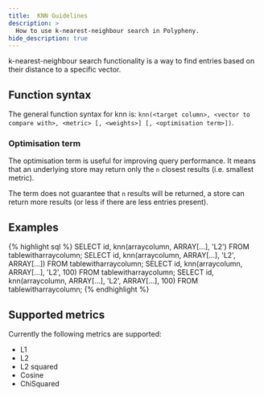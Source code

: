 ```yaml
---
title:  KNN Guidelines
description: >
  How to use k-nearest-neighbour search in Polypheny.
hide_description: true
---
```


k-nearest-neighbour search functionality is a way to find entries based on their distance to a specific vector.

## Function syntax
The general function syntax for knn is: `knn(<target column>, <vector to compare with>, <metric> [, <weights>] [, <optimisation term>])`.

### Optimisation term
The optimisation term is useful for improving query performance.
It means that an underlying store may return only the `n` closest results (i.e. smallest metric).

The term does not guarantee that `n` results will be returned, a store can return more results (or less if there are less entries present).

## Examples

{% highlight sql %}
SELECT id, knn(arraycolumn, ARRAY[...], 'L2') FROM tablewitharraycolumn;
SELECT id, knn(arraycolumn, ARRAY[...], 'L2', ARRAY[...]) FROM tablewitharraycolumn;
SELECT id, knn(arraycolumn, ARRAY[...], 'L2', 100) FROM tablewitharraycolumn;
SELECT id, knn(arraycolumn, ARRAY[...], 'L2', ARRAY[...], 100) FROM tablewitharraycolumn;
{% endhighlight %}


## Supported metrics
Currently the following metrics are supported:
* L1
* L2
* L2 squared
* Cosine
* ChiSquared


